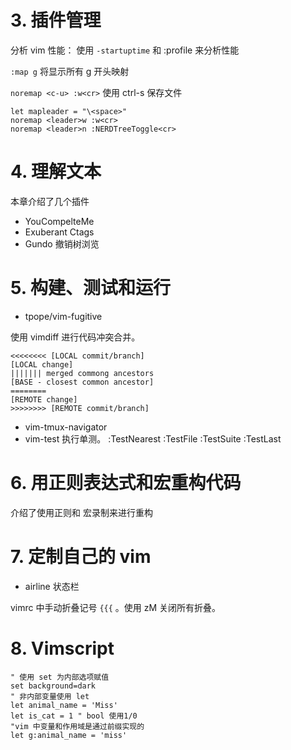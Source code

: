 # 3. 插件管理

分析 vim 性能： 使用 `-startuptime` 和 :profile 来分析性能

`:map g` 将显示所有 g 开头映射

`noremap <c-u> :w<cr>` 使用 ctrl-s 保存文件


```vim
let mapleader = "\<space>"
noremap <leader>w :w<cr>
noremap <leader>n :NERDTreeToggle<cr>
```

# 4. 理解文本

本章介绍了几个插件

- YouCompelteMe
- Exuberant Ctags
- Gundo 撤销树浏览

# 5. 构建、测试和运行

- tpope/vim-fugitive

使用 vimdiff 进行代码冲突合并。

```
<<<<<<<< [LOCAL commit/branch]
[LOCAL change]
||||||| merged commong ancestors
[BASE - closest common ancestor]
========
[REMOTE change]
>>>>>>>> [REMOTE commit/branch]
```

- vim-tmux-navigator
- vim-test 执行单测。 :TestNearest :TestFile :TestSuite :TestLast

# 6. 用正则表达式和宏重构代码

介绍了使用正则和 宏录制来进行重构

# 7. 定制自己的 vim

- airline 状态栏

vimrc 中手动折叠记号 `{{{` 。使用 zM 关闭所有折叠。

# 8. Vimscript

```
" 使用 set 为内部选项赋值
set background=dark
" 非内部变量使用 let
let animal_name = 'Miss'
let is_cat = 1 " bool 使用1/0
"vim 中变量和作用域是通过前缀实现的
let g:animal_name = 'miss'
```
